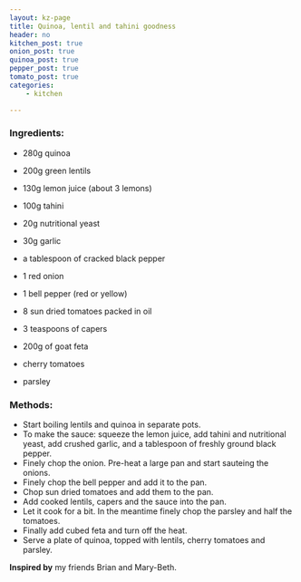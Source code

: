 ```yaml
---
layout: kz-page
title: Quinoa, lentil and tahini goodness
header: no
kitchen_post: true
onion_post: true
quinoa_post: true
pepper_post: true
tomato_post: true
categories:
    - kitchen

---
```


### Ingredients:


* 280g quinoa
* 200g green lentils

* 130g lemon juice (about 3 lemons)
* 100g tahini
* 20g nutritional yeast
* 30g garlic
* a tablespoon of cracked black pepper

* 1 red onion
* 1 bell pepper (red or yellow)
* 8 sun dried tomatoes packed in oil
* 3 teaspoons of capers
* 200g of goat feta

* cherry tomatoes
* parsley

### Methods:

* Start boiling lentils and quinoa in separate pots.
* To make the sauce: squeeze the lemon juice, add tahini and nutritional yeast, add crushed garlic, and a tablespoon of freshly ground black pepper.
* Finely chop the onion. Pre-heat a large pan and start sauteing the onions.
* Finely chop the bell pepper and add it to the pan.
* Chop sun dried tomatoes and add them to the pan.
* Add cooked lentils, capers and the sauce into the pan.
* Let it cook for a bit. In the meantime finely chop the parsley and half the tomatoes.
* Finally add cubed feta and turn off the heat.
* Serve a plate of quinoa, topped with lentils, cherry tomatoes and parsley.

**Inspired by** my friends Brian and Mary-Beth.